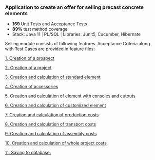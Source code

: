 <h3>Application to create an offer for selling precast concrete elements</h3>

<ul>
<li><b>169</b> Unit Tests and Acceptance Tests </li>
<li><b>89%</b> test method coverage</li>
<li>Stack: Java 11 | PL/SQL | Libraries: Junit5, Cucumber, Hibernate</li>
</ul>

<p>Selling module consists of following features. Acceptance Criteria along with Test Cases are provided in feature files:</p>
<p><a href = "src\test\resources\cucumberTests\prospect_creation.feature">1. Creation of a prospect</a></p>
<p><a href = "src\test\resources\cucumberTests\project_creation.feature">2. Creation of a project</a></p>
<p><a href = "src\test\resources\cucumberTests\standard_element_creation.feature">3. Creation and calculation of standard element</a></p>
<p><a href = "src\test\resources\cucumberTests\accessory_creation.feature">4. Creation of accessories</a></p>
<p><a href = "src\test\resources\cucumberTests\console_element_creation.feature">5. Creation and calculation of element with consoles and cutouts</a></p>
<p><a href = "src\test\resources\cucumberTests\customized_element_creator.feature">6. Creation and calculation of customized element</a></p>
<p><a href = "src\test\resources\cucumberTests\production_cost.feature">7. Creation and calculation of production costs</a></p>
<p><a href = "src\test\resources\cucumberTests\transport_cost.feature">8. Creation and calculation of transport costs</a></p>
<p><a href = "src\test\resources\cucumberTests\assembly_cost.feature">9. Creation and calculation of assembly costs</a></p>
<p><a href = "src\test\resources\cucumberTests\project_cost.feature">10. Creation and calculation of whole project costs</a></p>
<p><a href = "src\test\resources\cucumberTests\saving_to_database.feature">11. Saving to database.</a></p>
